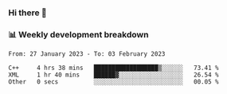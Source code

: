 ### Hi there 👋

### 📊 Weekly development breakdown
<!--START_SECTION:waka-->

```text
From: 27 January 2023 - To: 03 February 2023

C++     4 hrs 38 mins   ██████████████████▒░░░░░░   73.41 %
XML     1 hr 40 mins    ██████▓░░░░░░░░░░░░░░░░░░   26.54 %
Other   0 secs          ░░░░░░░░░░░░░░░░░░░░░░░░░   00.05 %
```

<!--END_SECTION:waka-->
